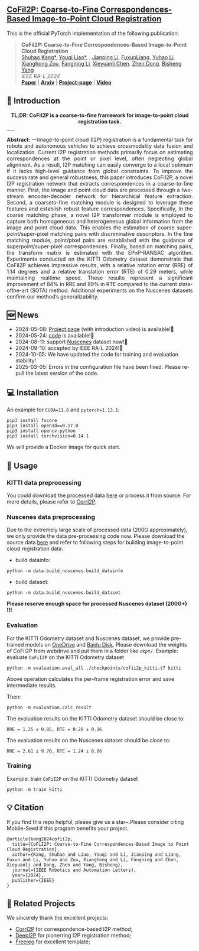 <h2> 
<a href="https://whu-usi3dv.github.io/CoFiI2P/" target="_blank">CoFiI2P: Coarse-to-Fine Correspondences-Based Image-to-Point Cloud Registration</a>
</h2>

This is the official PyTorch implementation of the following publication:

> **CoFiI2P: Coarse-to-Fine Correspondences-Based Image-to-Point Cloud Registration**<br/>
> [Shuhao Kang*](https://kang-1-2-3.github.io/), [Youqi Liao*](https://martin-liao.github.io/), , [Jianping Li](https://kafeiyin00.github.io/), [FuxunLiang](https://scholar.google.com/citations?user=0Ds4eg8AAAAJ&hl=zh-CN&oi=ao), [Yuhao Li](https://whu-lyh.github.io/), [Xianghong Zou](https://scholar.google.com/citations?hl=zh-CN&user=vTQOkJwAAAAJ), [Fangning Li](http://cki.com.cn/en/), [Xieyuanli Chen](https://xieyuanli-chen.com/), [Zhen Dong](https://dongzhenwhu.github.io/index.html), [Bisheng Yang](https://3s.whu.edu.cn/info/1025/1415.htm)<br/>
> *IEEE RA-L 2024*<br/>
> [**Paper**](https://ieeexplore.ieee.org/abstract/document/10685082) | [**Arxiv**](https://arxiv.org/abs/2309.14660v2) | [**Project-page**](https://whu-usi3dv.github.io/CoFiI2P/) | [**Video**](https://www.youtube.com/ovbedasXuZE)


## 🔭 Introduction
<p align="center">
<strong>TL;DR: CoFiI2P is a coarse-to-fine framework for image-to-point cloud registration task.</strong>
</p>
<img src="./motivation.png" alt="Motivation" style="zoom:25%; display: block; margin-left: auto; margin-right: auto; max-width: 100%;">

<p align="justify">
<strong>Abstract:</strong> —Image-to-point cloud (I2P) registration is a fundamental task for robots and autonomous vehicles to achieve crossmodality data fusion and localization. Current I2P registration methods primarily focus on estimating correspondences at the
point or pixel level, often neglecting global alignment. As a result, I2P matching can easily converge to a local optimum if it lacks high-level guidance from global constraints. To improve the success rate and general robustness, this paper introduces CoFiI2P, a novel I2P registration network that extracts correspondences in a coarse-to-fine manner. First, the image and point cloud data are processed through a two-stream encoder-decoder network for hierarchical feature extraction. Second, a coarseto-fine matching module is designed to leverage these features and establish robust feature correspondences. Specifically, In the coarse matching phase, a novel I2P transformer module is employed to capture both homogeneous and heterogeneous global information from the image and point cloud data. This enables the estimation of coarse super-point/super-pixel matching pairs with discriminative descriptors. In the fine matching module, point/pixel pairs are established with the guidance of superpoint/super-pixel correspondences. Finally, based on matching pairs, the transform matrix is estimated with the EPnP-RANSAC algorithm. Experiments conducted on the KITTI Odometry dataset demonstrate that CoFiI2P achieves impressive results, with a relative rotation error (RRE) of 1.14 degrees and a relative translation error (RTE) of 0.29 meters, while maintaining realtime speed. These results represent a significant improvement of 84% in RRE and 89% in RTE compared to the current state-ofthe-art (SOTA) method. Additional experiments on the Nuscenes datasets confirm our method’s generalizability.
</p>

## 🆕 News
- 2024-05-08: [Project page](https://whu-usi3dv.github.io/CoFiI2P/) (with introduction video) is available!🎉  
- 2024-05-24: [code](https://github.com/WHU-USI3DV/CoFiI2P) is available!🎉
- 2024-08-11: support [Nuscenes](https://www.nuscenes.org/) dataset now!🎉 
- 2024-09-10: accepted by IEEE RA-L 2024!🎉
- 2024-10-05: We have updated the code for training and evaluation stability!
- 2025-03-05: Errors in the configuration file have been fixed. Please re-pull the latest version of the code.

## 💻 Installation
An example for ```CUDA=11.6``` and ```pytorch=1.13.1```:
```
pip3 install fvcore
pip3 install open3d==0.17.0
pip3 install opencv-python
pip3 install torchvision=0.14.1
```
We will provide a Docker image for quick start.

## 🚅 Usage

### KITTI data preprocessing
You could download the processed data [here](https://drive.google.com/drive/folders/1ykHg5y65Qsp0tMpiZ8lRZvydpIXrO_4D) or process it from source. For more details, please refer to [CorrI2P](https://github.com/rsy6318/CorrI2P).

### Nuscenes data preprocessing 
Due to the extremely large scale of processed data (200G approximately), we only provide the data pre-processing code now. Please download the source data [here](https://www.nuscenes.org/nuscenes) and refer to following steps for building image-to-point cloud registration data:
- build datainfo:
```
python -m data.build_nuscenes.build_datainfo
```
- build dataset:
```
python -m data.build_nuscenes.build_dataset
```
**Please reserve enough space for processed Nuscenes dataset (200G+) !!!**

### Evaluation
For the KITTI Odometry dataset and Nuscenes dataset, we provide pre-trained models on [OneDrive](https://1drv.ms/f/s!AhENMf-PTXKL0Bq11ewNUGBbA9m3?e=xGthS3) and [Baidu Disk](https://pan.baidu.com/s/1Vo4WiyJ6J4sKgveFXrycVQ?pwd=51p0).
Please download the weights of CoFiI2P from webdrive and put them in a folder like ```ckpt/```.
Example: evaluate ```CoFiI2P``` on the KITTI Odometry dataset

```
python -m evaluation.eval_all ./checkpoints/cofii2p_kitti.t7 kitti
```
Above operation calculates the per-frame registration error and save intermediate results.

Then:
```
python -m evaluation.calc_result
```
The evaluation results on the KITTI Odometry dataset should be close to:
```
RRE = 1.25 ± 0.85, RTE = 0.28 ± 0.16
```
The evaluation results on the Nuscenes dataset should be close to:
```
RRE = 2.61 ± 9.70, RTE = 1.24 ± 8.86
```

### Training
Example: train ```CoFiI2P``` on the KITTI Odometry dataset
```
python -m train kitti
```

## 💡 Citation
If you find this repo helpful, please give us a star~.Please consider citing Mobile-Seed if this program benefits your project.
```
@article{kang2024cofii2p,
  title={CoFiI2P: Coarse-to-Fine Correspondences-Based Image to Point Cloud Registration},
  author={Kang, Shuhao and Liao, Youqi and Li, Jianping and Liang, Fuxun and Li, Yuhao and Zou, Xianghong and Li, Fangning and Chen, Xieyuanli and Dong, Zhen and Yang, Bisheng},
  journal={IEEE Robotics and Automation Letters},
  year={2024},
  publisher={IEEE}
}
```

## 🔗 Related Projects
We sincerely thank the excellent projects:
- [CorrI2P](https://github.com/rsy6318/CorrI2P) for correspondence-based I2P method;
- [DeepI2P](https://github.com/lijx10/DeepI2P) for pionerring I2P registration method;
- [Freereg](https://github.com/WHU-USI3DV/FreeReg) for excellent template; 